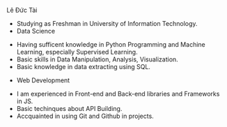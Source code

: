 Lê Đức Tài
- Studying as Freshman in University of Information Technology.
- Data Science
 + Having sufficent knowledge in Python Programming and Machine Learning, especially Supervised Learning.
 + Basic skills in Data Manipulation, Analysis, Visualization.
 + Basic knowledge in data extracting using SQL.
- Web Development
 + I am experienced in Front-end and Back-end libraries and Frameworks in JS.
 + Basic techinques about API Building.
 + Accquainted in using Git and Github in projects.
